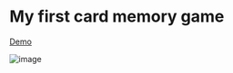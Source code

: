 # My first card memory game


[Demo](https://timchen0409.github.io/card-memory-game)

![image](https://github.com/TimChen0409/card-memory-game/blob/master/images/demo.gif)
